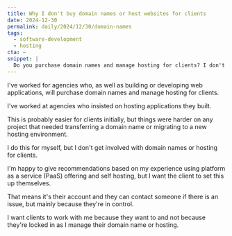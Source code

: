 ```yaml
---
title: Why I don't buy domain names or host websites for clients
date: 2024-12-30
permalink: daily/2024/12/30/domain-names
tags:
  - software-development
  - hosting
cta: ~
snippet: |
  Do you purchase domain names and manage hosting for clients? I don't and here's why.
---
```


I've worked for agencies who, as well as building or developing web applications, will purchase domain names and manage hosting for clients.

I've worked at agencies who insisted on hosting applications they built.

This is probably easier for clients initially, but things were harder on any project that needed transferring a domain name or migrating to a new hosting environment.

I do this for myself, but I don't get involved with domain names or hosting for clients.

I'm happy to give recommendations based on my experience using platform as a service (PaaS) offering and self hosting, but I want the client to set this up themselves.

That means it's their account and they can contact someone if there is an issue, but mainly because they're in control.

I want clients to work with me because they want to and not because they're locked in as I manage their domain name or hosting.
